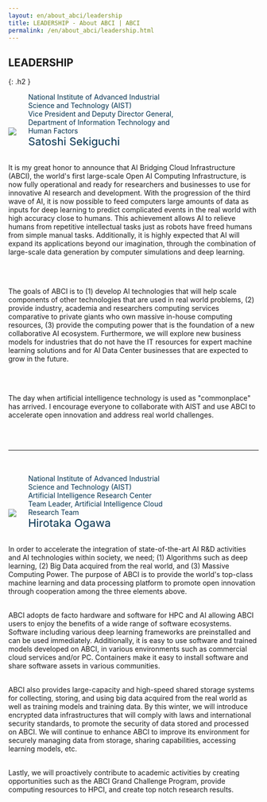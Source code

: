 ```yaml
---
layout: en/about_abci/leadership
title: LEADERSHIP - About ABCI | ABCI
permalink: /en/about_abci/leadership.html
---
```



## LEADERSHIP
{: .h2 }

<img src="../../img/about_abci/leadership/sekiguchi.jpg" style="margin-bottom:20px">
<span style="color:#00314F; margin-left:20px; display:inline-block; max-width:300px">
National Institute of Advanced Industrial Science and Technology (AIST)<br />
Vice President and Deputy Director General, Department of Information Technology and Human Factors<br />
<span style="font-size:22px">Satoshi Sekiguchi</span>
</span>
<p><br  />
It is my great honor to announce that AI Bridging Cloud Infrastructure (ABCI), the world's first large-scale Open AI Computing Infrastructure, is now fully operational and ready for researchers and businesses to use for innovative AI research and development. With the progression of the third wave of AI, it is now possible to feed computers large amounts of data as inputs for deep learning to predict complicated events in the real world with high accuracy close to humans. This achievement allows AI to relieve humans from repetitive intellectual tasks just as robots have freed humans from simple manual tasks. Additionally, it is highly expected that AI will expand its applications beyond our imagination, through the combination of large-scale data generation by computer simulations and deep learning.

<br  /><br  />

The goals of ABCI is to (1) develop AI technologies that will help scale components of other technologies that are used in real world problems, (2) provide industry, academia and researchers computing services comparative to private giants who own massive in-house computing resources, (3) provide the computing power that is the foundation of a new collaborative AI ecosystem. Furthermore, we will explore new business models for industries that do not have the IT resources for expert machine learning solutions and for AI Data Center businesses that are expected to grow in the future.

<br  /><br  />

The day when artificial intelligence technology is used as "commonplace" has arrived. I encourage everyone to collaborate with AIST and use ABCI to accelerate open innovation and address real world challenges. 
</p>

<br /><br />
<hr>
<br /><br />

<img src="../../img/about_abci/leadership/ogawa.jpg" style="margin-bottom:20px">
<span style="color:#00314F; margin-left:20px; display:inline-block; max-width:300px">
National Institute of Advanced Industrial Science and Technology (AIST)<br />
Artificial Intelligence Research Center
<br />
Team Leader, Artificial Intelligence Cloud Research Team<br />
<span style="font-size:22px">Hirotaka Ogawa</span>
</span>

<p>
<br />
In order to accelerate the integration of state-of-the-art AI R&D activities and AI technologies within society, we need; (1) Algorithms such as deep learning, (2) Big Data acquired from the real world, and (3) Massive Computing Power. The purpose of ABCI is to provide the world's top-class machine learning and data processing platform to promote open innovation through cooperation among the three elements above.<br /><br />

ABCI adopts de facto hardware and software for HPC and AI allowing ABCI users to enjoy the benefits of a wide range of software ecosystems. Software including various deep learning frameworks are preinstalled and can be used immediately. Additionally, it is easy to use software and trained models developed on ABCI, in various environments such as commercial cloud services and/or PC. Containers make it easy to install software and share software assets in various communities.<br /><br />

ABCI also provides large-capacity and high-speed shared storage systems for collecting, storing, and using big data acquired from the real world as well as training models and training data. By this winter, we will introduce encrypted data infrastructures that will comply with laws and international security standards, to promote the security of data stored and processed on ABCI. We will continue to enhance ABCI to improve its environment for securely managing data from storage, sharing capabilities, accessing learning models, etc. <br /><br />

Lastly, we will proactively contribute to academic activities by creating opportunities such as the ABCI Grand Challenge Program, provide computing resources to HPCI, and create top notch research results.
</p>


